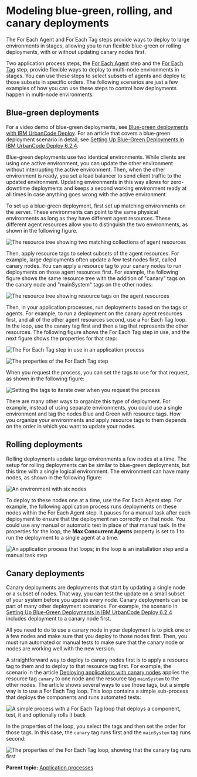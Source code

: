 # Modeling blue-green, rolling, and canary deployments

The For Each Agent and For Each Tag steps provide ways to deploy to large environments in stages, allowing you to run flexible blue-green or rolling deployments, with or without updating canary nodes first.

Two application process steps, the [For Each Agent](app_process_every_agent.md) step and the [For Each Tag](app_process_every_tag.md) step, provide flexible ways to deploy to multi-node environments in stages. You can use these steps to select subsets of agents and deploy to those subsets in specific orders. The following scenarios are just a few examples of how you can use these steps to control how deployments happen in multi-node environments.

## Blue-green deployments

For a video demo of blue-green deployments, see [Blue-green deployments with IBM UrbanCode Deploy](https://developer.ibm.com/urbancode/videos/bluegreen-deployments-ibm-urbancode/). For an article that covers a blue-green deployment scenario in detail, see [Setting Up Blue-Green Deployments in IBM UrbanCode Deploy 6.2.4](https://developer.ibm.com/urbancode/docs/setting-blue-green-deployments-ibm-urbancode-deploy-6-2-4/).

Blue-green deployments use two identical environments. While clients are using one active environment, you can update the other environment without interrupting the active environment. Then, when the other environment is ready, you set a load balancer to send client traffic to the updated environment. Updating environments in this way allows for zero-downtime deployments and keeps a second working environment ready at all times in case anything goes wrong with the active environment.

To set up a blue-green deployment, first set up matching environments on the server. These environments can point to the same physical environments as long as they have different agent resources. These different agent resources allow you to distinguish the two environments, as shown in the following figure.

![The resource tree showing two matching collections of agent resources](../images/app_process_advanced_a.gif)

Then, apply resource tags to select subsets of the agent resources. For example, large deployments often update a few test nodes first, called canary nodes. You can apply a resource tag to your canary nodes to run deployments on those agent resources first. For example, the following figure shows the same resource tree with the addition of "canary" tags on the canary node and "mainSystem" tags on the other nodes:

![The resource tree showing resource tags on the agent resources](../images/app_process_advanced_b.gif)

Then, in your application processes, run deployments based on the tags or agents. For example, to run a deployment on the canary agent resources first, and all of the other agent resources second, use a For Each Tag loop. In the loop, use the canary tag first and then a tag that represents the other resources. The following figure shows the For Each Tag step in use, and the next figure shows the properties for that step:

![The For Each Tag step in use in an application process](../images/app_process_advanced_c.gif)

![The properties of the For Each Tag step](../images/app_process_advanced_d.gif)

When you request the process, you can set the tags to use for that request, as shown in the following figure:

![Setting the tags to iterate over when you request the process](../images/app_process_advanced_e.gif)

There are many other ways to organize this type of deployment. For example, instead of using separate environments, you could use a single environment and tag the nodes Blue and Green with resource tags. How you organize your environments and apply resource tags to them depends on the order in which you want to update your nodes.

## Rolling deployments

Rolling deployments update large environments a few nodes at a time. The setup for rolling deployments can be similar to blue-green deployments, but this time with a single logical environment. The environment can have many nodes, as shown in the following figure:

![An environment with six nodes](../images/app_process_advanced_f.gif)

To deploy to these nodes one at a time, use the For Each Agent step. For example, the following application process runs deployments on these nodes within the For Each Agent step. It pauses for a manual task after each deployment to ensure that the deployment ran correctly on that node. You could use any manual or automatic test in place of that manual task. In the properties for the loop, the **Max Concurrent Agents** property is set to 1 to run the deployment to a single agent at a time.

![An application process that loops; in the loop is an installation step and a manual task step](../images/app_process_advanced_g.gif)

## Canary deployments

Canary deployments are deployments that start by updating a single node or a subset of nodes. That way, you can test the update on a small subset of your system before you update every node. Canary deployments can be part of many other deployment scenarios. For example, the scenario in [Setting Up Blue-Green Deployments in IBM UrbanCode Deploy 6.2.4](https://developer.ibm.com/urbancode/docs/setting-blue-green-deployments-ibm-urbancode-deploy-6-2-4/) includes deployment to a canary node first.

All you need to do to use a canary node in your deployment is to pick one or a few nodes and make sure that you deploy to those nodes first. Then, you must run automated or manual tests to make sure that the canary node or nodes are working well with the new version.

A straightforward way to deploy to canary nodes first is to apply a resource tag to them and to deploy to that resource tag first. For example, the scenario in the article [Deploying applications with canary nodes](https://developer.ibm.com/urbancode/docs/deploying-applications-canary-nodes/) applies the resource tag `canary` to one node and the resource tag `mainSystem` to the other nodes. The article shows several ways to use those tags, but a simple way is to use a For Each Tag loop. This loop contains a simple sub-process that deploys the components and runs automated tests:

![A simple process with a For Each Tag loop that deploys a component, test, it and optionally rolls it back](../images/app_process_advanced_h.gif)

In the properties of the loop, you select the tags and then set the order for those tags. In this case, the `canary` tag runs first and the `mainSystem` tag runs second:

![The properties of the For Each Tag loop, showing that the canary tag runs first](../images/app_process_advanced_i.gif)

**Parent topic:** [Application processes](../topics/app_process.md)

